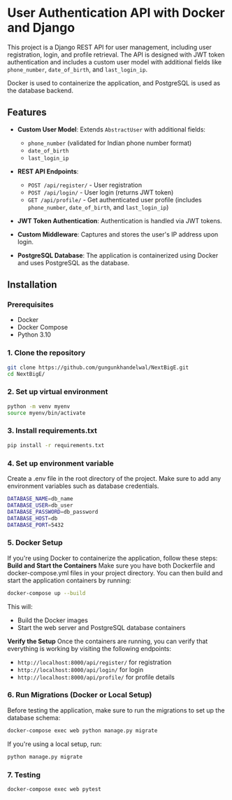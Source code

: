 # User Authentication API with Docker and Django

This project is a Django REST API for user management, including user registration, login, and profile retrieval. The API is designed with JWT token authentication and includes a custom user model with additional fields like `phone_number`, `date_of_birth`, and `last_login_ip`. 

Docker is used to containerize the application, and PostgreSQL is used as the database backend.

## Features

- **Custom User Model**: Extends `AbstractUser` with additional fields:
  - `phone_number` (validated for Indian phone number format)
  - `date_of_birth`
  - `last_login_ip`

- **REST API Endpoints**:
  - `POST /api/register/` - User registration
  - `POST /api/login/` - User login (returns JWT token)
  - `GET /api/profile/` - Get authenticated user profile (includes `phone_number`, `date_of_birth`, and `last_login_ip`)

- **JWT Token Authentication**: Authentication is handled via JWT tokens.

- **Custom Middleware**: Captures and stores the user's IP address upon login.

- **PostgreSQL Database**: The application is containerized using Docker and uses PostgreSQL as the database.

## Installation

### Prerequisites
- Docker
- Docker Compose
- Python 3.10

### 1. Clone the repository

```bash
git clone https://github.com/gungunkhandelwal/NextBigE.git
cd NextBigE/
```

### 2. Set up virtual environment

```bash
python -m venv myenv
source myenv/bin/activate
```

### 3. Install requirements.txt

```bash
pip install -r requirements.txt
```

### 4. Set up environment variable

Create a .env file in the root directory of the project. Make sure to add any environment variables such as database credentials.
```bash
DATABASE_NAME=db_name
DATABASE_USER=db_user
DATABASE_PASSWORD=db_password
DATABASE_HOST=db
DATABASE_PORT=5432
```

### 5. Docker Setup

If you're using Docker to containerize the application, follow these steps:
**Build and Start the Containers**
Make sure you have both Dockerfile and docker-compose.yml files in your project directory. You can then build and start the application containers by running:
```bash
docker-compose up --build
```
This will:
- Build the Docker images
- Start the web server and PostgreSQL database containers

**Verify the Setup**
Once the containers are running, you can verify that everything is working by visiting the following endpoints:

- `http://localhost:8000/api/register/` for registration
- `http://localhost:8000/api/login/` for login
- `http://localhost:8000/api/profile/` for profile details

### 6. Run Migrations (Docker or Local Setup)

Before testing the application, make sure to run the migrations to set up the database schema:
```bash
docker-compose exec web python manage.py migrate
```
If you're using a local setup, run:

```bash
python manage.py migrate
```

### 7. Testing

```bash
docker-compose exec web pytest
```



